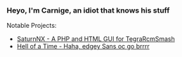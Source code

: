### Heyo, I'm Carnige, an idiot that knows his stuff

Notable Projects:
- [SaturnNX - A PHP and HTML GUI for TegraRcmSmash](https://github.com/kckarnige/saturnNX)
- [Hell of a Time - Haha, edgey Sans oc go brrrr](https://kckarnige.github.io/hoat/)
